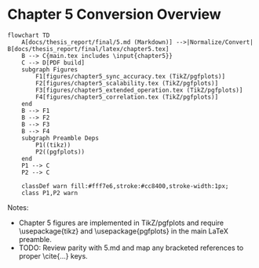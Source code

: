 # Chapter 5 Conversion Overview

```mermaid
flowchart TD
    A[docs/thesis_report/final/5.md (Markdown)] -->|Normalize/Convert| B[docs/thesis_report/final/latex/chapter5.tex]
    B --> C{main.tex includes \input{chapter5}}
    C --> D[PDF build]
    subgraph Figures
        F1[figures/chapter5_sync_accuracy.tex (TikZ/pgfplots)]
        F2[figures/chapter5_scalability.tex (TikZ/pgfplots)]
        F3[figures/chapter5_extended_operation.tex (TikZ/pgfplots)]
        F4[figures/chapter5_correlation.tex (TikZ/pgfplots)]
    end
    B --> F1
    B --> F2
    B --> F3
    B --> F4
    subgraph Preamble Deps
        P1((tikz))
        P2((pgfplots))
    end
    P1 --> C
    P2 --> C

    classDef warn fill:#fff7e6,stroke:#cc8400,stroke-width:1px;
    class P1,P2 warn
```

Notes:
- Chapter 5 figures are implemented in TikZ/pgfplots and require \usepackage{tikz} and \usepackage{pgfplots} in the main LaTeX preamble.
- TODO: Review parity with 5.md and map any bracketed references to proper \cite{...} keys.
